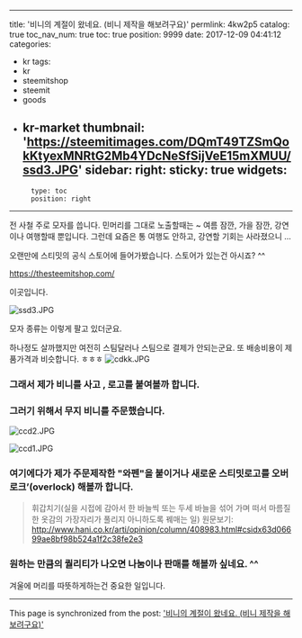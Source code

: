 
---
title: '비니의 계절이 왔네요. (비니 제작을 해보려구요)'
permlink: 4kw2p5
catalog: true
toc_nav_num: true
toc: true
position: 9999
date: 2017-12-09 04:41:12
categories:
- kr
tags:
- kr
- steemitshop
- steemit
- goods
- kr-market
thumbnail: 'https://steemitimages.com/DQmT49TZSmQokKtyexMNRtG2Mb4YDcNeSfSijVeE15mXMUU/ssd3.JPG'
sidebar:
    right:
        sticky: true
widgets:
    -
        type: toc
        position: right
---


전 사철 주로 모자를 씁니다. 
민머리를 그대로 노출할때는  ~ 여름 잠깐, 가을 잠깐, 강연이나 여행할때 뿐입니다. 
그런데 요즘은 통 여행도 안하고, 강연할 기회는 사라졌으니 ...

오랜만에 스티밋의 공식 스토어에 들어가봤습니다.  스토어가 있는건 아시죠? ^^

https://thesteemitshop.com/

이곳입니다. 

![ssd3.JPG](https://steemitimages.com/DQmT49TZSmQokKtyexMNRtG2Mb4YDcNeSfSijVeE15mXMUU/ssd3.JPG)

모자 종류는 이렇게 팔고 있더군요. 

하나정도 살까했지만 여전히 스팀달러나 스팀으로 결제가 안되는군요.  또 배송비용이 제품가격과 비슷합니다. ㅎㅎㅎ
![cdkk.JPG](https://steemitimages.com/DQmY8RPtkmAoXPWds4GShjnKmxdmtMt5YMUGFrnbjQStUyK/cdkk.JPG)


### 그래서 제가 비니를 사고 , 로고를 붙여볼까 합니다. 
### 그러기 위해서 무지 비니를 주문했습니다. 
![ccd2.JPG](https://steemitimages.com/DQmVr7AYWvQ1hGezaSvGKwwuQmeeNVRFbFUamYZafJyLSMf/ccd2.JPG)

![ccd1.JPG](https://steemitimages.com/DQme41n34rJCUceP3q5LzLnx23YJ8BAdY9tzMmB6s1zK4RM/ccd1.JPG)

### 여기에다가 제가 주문제작한 "와펜"을 붙이거나 새로운 스티밋로고를 오버로크’(overlock) 해볼까 합니다.

>휘갑치기(실을 시접에 감아서 한 바늘씩 또는 두세 바늘을 섞어 가며 떠서 마름질한 옷감의 가장자리가 풀리지 아니하도록 꿰매는 일)
원문보기: 
http://www.hani.co.kr/arti/opinion/column/408983.html#csidx63d06699ae8bf98b524a1f2c38fe2e3 

### 원하는 만큼의 퀄리티가 나오면 나눔이나 판매를 해볼까 싶네요. ^^

겨울에 머리를 따뜻하게하는건 중요한 일입니다.

- - -

This page is synchronized from the post: ['비니의 계절이 왔네요. (비니 제작을 해보려구요)'](https://steemit.com/@kingbit/4kw2p5)
